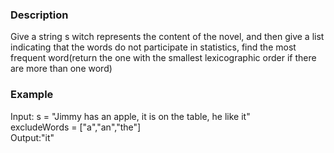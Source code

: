 ### Description
Give a string s witch represents the content of the novel, and then give a list indicating that the words do not participate in statistics, find the most frequent word(return the one with the smallest lexicographic order if there are more than one word)

### Example
Input: s = "Jimmy has an apple, it is on the table, he like it"<br>
excludeWords = ["a","an","the"]<br>
Output:"it"
